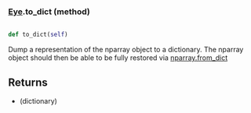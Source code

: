 ### [Eye](Eye.md).to_dict (method)


```py

def to_dict(self)

```



Dump a representation of the nparray object to a dictionary.  The
nparray object should then be able to be fully restored via
[nparray.from_dict](nparray.from_dict.md)

Returns
----------
* (dictionary)

